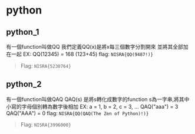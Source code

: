 # python

## python_1
有一個function叫做QQ
我們定義QQ(x)是將x每三個數字分割開來
並將其全部加在一起
EX:
QQ(12345) = 168 (123+45)
flag: `NISRA{QQ(9487!)}`

> Flag: `NISRA{5230764}`

## python_2
有一個function叫做QAQ
QAQ(s) 是將s轉化成數字的function
s為一字串,將其中小寫的字母個別轉為數字後相加
EX:
a = 1, b = 2, c = 3, ...
QAQ("aaa") = 3
QAQ("AAA") = 0
flag: `NISRA{QQ(QAQ(The Zen of Python)!)}`

> Flag: `NISRA{3996000}`